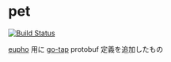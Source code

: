 # pet

[![Build Status](https://travis-ci.org/mix3/pet.svg?branch=master)](https://travis-ci.org/mix3/pet)

[eupho](https://github.com/mix3/eupho) 用に [go-tap](https://github.com/shogo82148/go-tap) protobuf 定義を追加したもの
